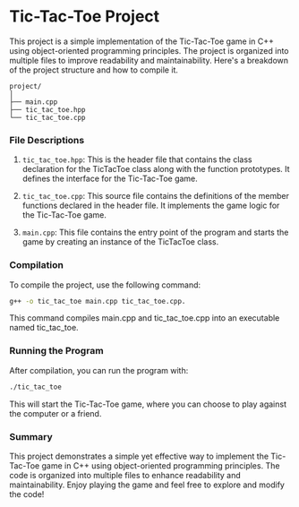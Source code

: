 
# Tic-Tac-Toe Project

This project is a simple implementation of the Tic-Tac-Toe game in C++ using object-oriented programming principles. The project is organized into multiple files to improve readability and maintainability. Here's a breakdown of the project structure and how to compile it.

```
project/
│
├── main.cpp
├── tic_tac_toe.hpp
└── tic_tac_toe.cpp
```

### File Descriptions
1. `tic_tac_toe.hpp`: This is the header file that contains the class declaration for the TicTacToe class along with the function prototypes. It defines the interface for the Tic-Tac-Toe game.

2. `tic_tac_toe.cpp`: This source file contains the definitions of the member functions declared in the header file. It implements the game logic for the Tic-Tac-Toe game.

3. `main.cpp`: This file contains the entry point of the program and starts the game by creating an instance of the TicTacToe class.

### Compilation
To compile the project, use the following command:

```sh
g++ -o tic_tac_toe main.cpp tic_tac_toe.cpp.
```

This command compiles main.cpp and tic_tac_toe.cpp into an executable named tic_tac_toe.

### Running the Program
After compilation, you can run the program with:

```sh
./tic_tac_toe
```

This will start the Tic-Tac-Toe game, where you can choose to play against the computer or a friend.

### Summary
This project demonstrates a simple yet effective way to implement the Tic-Tac-Toe game in C++ using object-oriented programming principles. The code is organized into multiple files to enhance readability and maintainability. Enjoy playing the game and feel free to explore and modify the code!
